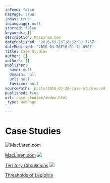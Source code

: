 ```yaml
---
inFeed: false
hasPage: true
inNav: true
inLanguage: null
starred: false
keywords: []
description: MacLaren.com
datePublished: '2016-03-26T16:32:00.776Z'
dateModified: '2016-03-26T16:31:13.650Z'
title: Case Studies
author: []
authors: []
publisher:
  name: null
  domain: null
  url: null
  favicon: null
sourcePath: _posts/2016-03-26-case-studies.md
published: true
url: case-studies/index.html
_type: WebPage

---
```

# Case Studies
![MacLaren.com](https://the-grid-user-content.s3-us-west-2.amazonaws.com/461312d7-4b23-4299-8cda-2113aa96cf50.png)

[MacLaren.com][0]
![](https://the-grid-user-content.s3-us-west-2.amazonaws.com/92e0b1c4-b11f-4e8f-b4fd-76b8f10ea5ef.jpg)

[Territory Circulations][1]
![](https://the-grid-user-content.s3-us-west-2.amazonaws.com/36dfd8bd-7316-4d69-b4d5-94f403278cc8.jpg)

[Thresholds of Legibility][2]

[0]: http://justinscherer.xyz/case-study-maclarencom/
[1]: http://justinscherer.xyz/case-study-territory-circulations-no-1-you-had-me-at-hell/
[2]: http://justinscherer.xyz/case-study-thresholds-of-legibility/